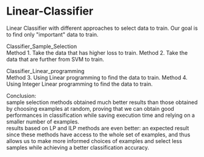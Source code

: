 # Linear-Classifier

Linear Classifier with different approaches to select data to train. 
Our goal is to find only "important" data to train. 

Classifier_Sample_Selection  
Method 1. Take the data that has higher loss to train. 
Method 2. Take the data that are further from SVM to train. 

Classifier_Linear_programming  
Method 3. Using Linear programming to find the data to train. 
Method 4. Using Integer Linear programming to find the data to train.



Conclusion:  
sample selection methods obtained much better results than those obtained by choosing examples at random, proving that we can obtain good performances in classification while saving execution time and relying on a smaller number of examples.  
results based on LP and ILP methods are even better: an expected result since these methods have access to the whole set of examples, and thus allows us to make more informed choices of examples and select less samples while achieving a better classification accuracy.
